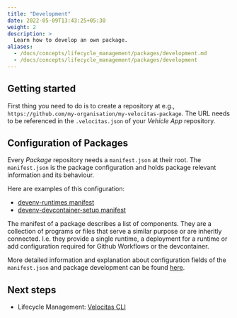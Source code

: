```yaml
---
title: "Development"
date: 2022-05-09T13:43:25+05:30
weight: 2
description: >
  Learn how to develop an own package.
aliases:
  - /docs/concepts/lifecycle_management/packages/development.md
  - /docs/concepts/lifecycle_management/packages/development
---
```


## Getting started

First thing you need to do is to create a repository at e.g., `https://github.com/my-organisation/my-velocitas-package`. The URL needs to be referenced in the `.velocitas.json` of your _Vehicle App_ repository.

## Configuration of Packages

Every _Package_ repository needs a `manifest.json` at their root. The `manifest.json` is the package configuration and holds package relevant information and its behaviour.

Here are examples of this configuration:

* [devenv-runtimes manifest](https://github.com/eclipse-velocitas/devenv-runtimes/blob/main/manifest.json)
* [devenv-devcontainer-setup manifest](https://github.com/eclipse-velocitas/devenv-devcontainer-setup/blob/main/manifest.json)

The manifest of a package describes a list of components. They are a collection of programs or files that serve a similar purpose or are inheritly connected. I.e. they provide a single runtime, a deployment for a runtime or add configuration required for Github Workflows or the devcontainer.
<br/>

More detailed information and explanation about configuration fields of the `manifest.json` and package development can be found [here](https://github.com/eclipse-velocitas/cli/blob/main/docs/features/PACKAGES.md).

## Next steps

* Lifecycle Management: [Velocitas CLI](/docs/concepts/lifecycle_management/velocitas-cli/)
